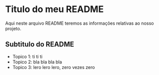 # Titulo do meu README

Aqui neste arquivo README teremos as informações relativas ao nosso projeto.

## Subtitulo do README

- Topico 1: ti ti ti
- Topico 2: bla bla bla bla
- Topico 3: lero lero lero, zero vezes zero